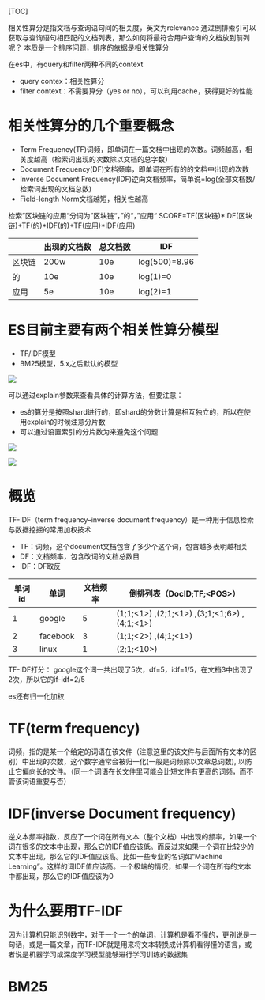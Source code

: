 [TOC]

相关性算分是指文档与查询语句间的相关度，英文为relevance
通过倒排索引可以获取与查询语句相匹配的文档列表，那么如何将最符合用户查询的文档放到前列呢？
本质是一个排序问题，排序的依据是相关性算分


在es中，有query和filter两种不同的context
+ query contex：相关性算分
+ filter context：不需要算分（yes or no），可以利用cache，获得更好的性能


# 相关性算分的几个重要概念
+ Term Frequency(TF)词频，即单词在一篇文档中出现的次数。词频越高，相关度越高（检索词出现的次数除以文档的总字数）
+ Document Frequency(DF)文档频率，即单词在所有的的文档中出现的次数
+ Inverse Document Frequency(IDF)逆向文档频率，简单说=log(全部文档数/检索词出现的文档总数)
+ Field-length Norm文档越短，相关性越高

检索”区块链的应用“分词为”区块链“，”的“，”应用“
SCORE=TF(区块链)*IDF(区块链)+TF(的)*IDF(的)+TF(应用)*IDF(应用)

|       | 出现的文档数 | 总文档数 |      IDF      |
| ----- | ---------- | ------ | ------------ |
| 区块链 | 200w       | 10e     | log(500)=8.96 |
| 的    | 10e        | 10e     | log(1)=0      |
| 应用   | 5e         | 10e     | log(2)=1      |

# ES目前主要有两个相关性算分模型
+ TF/IDF模型
+ BM25模型，5.x之后默认的模型

![](https://raw.githubusercontent.com/1990frog/imagebed/default/1602320874_20200315215236205_464901665.png)

可以通过explain参数来查看具体的计算方法，但要注意：
+ es的算分是按照shard进行的，即shard的分数计算是相互独立的，所以在使用explain的时候注意分片数
+ 可以通过设置索引的分片数为来避免这个问题

![](https://raw.githubusercontent.com/1990frog/imagebed/default/1602320876_20200315221842527_1876310560.png)

![](https://raw.githubusercontent.com/1990frog/imagebed/default/1602320877_20200315221914983_1246248671.png)


# 概览
TF-IDF（term frequency–inverse document frequency）是一种用于信息检索与数据挖掘的常用加权技术
+ TF：词频，这个document文档包含了多少个这个词，包含越多表明越相关
+ DF：文档频率，包含改词的文档总数目
+ IDF：DF取反

| 单词id |   单词   | 文档频率 |            倒排列表（DocID;TF;\<POS>）            |
| ----- | -------- | ------ | ---------------------------------------------- |
| 1     | google   | 5       | (1;1;\<1>) ,(2;1;\<1>) ,(3;1;\<1;6>) ,(4;1;\<1>) |
| 2     | facebook | 3       | (1;1;\<2>) ,(4;1;\<1>)                          |
| 3     | linux    | 1       | (2;1;\<10>)                                      |

TF-IDF打分：
google这个词一共出现了5次，df=5，idf=1/5，在文档3中出现了2次，所以它的if-idf=2/5

es还有归一化加权

# TF(term frequency)
词频，指的是某一个给定的词语在该文件（注意这里的该文件与后面所有文本的区别）中出现的次数，这个数字通常会被归一化(一般是词频除以文章总词数), 以防止它偏向长的文件。（同一个词语在长文件里可能会比短文件有更高的词频，而不管该词语重要与否）

# IDF(inverse Document frequency)
逆文本频率指数，反应了一个词在所有文本（整个文档）中出现的频率，如果一个词在很多的文本中出现，那么它的IDF值应该低。而反过来如果一个词在比较少的文本中出现，那么它的IDF值应该高。比如一些专业的名词如“Machine Learning”。这样的词IDF值应该高。一个极端的情况，如果一个词在所有的文本中都出现，那么它的IDF值应该为0

# 为什么要用TF-IDF
因为计算机只能识别数字，对于一个一个的单词，计算机是看不懂的，更别说是一句话，或是一篇文章，而TF-IDF就是用来将文本转换成计算机看得懂的语言，或者说是机器学习或深度学习模型能够进行学习训练的数据集

# BM25